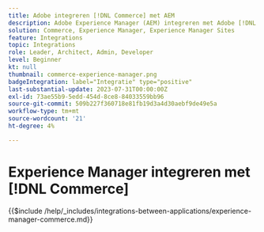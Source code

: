 ```yaml
---
title: Adobe integreren [!DNL Commerce] met AEM
description: Adobe Experience Manager (AEM) integreren met Adobe [!DNL Commerce] om aantrekkelijke boodschappenervaringen op te bouwen.
solution: Commerce, Experience Manager, Experience Manager Sites
feature: Integrations
topic: Integrations
role: Leader, Architect, Admin, Developer
level: Beginner
kt: null
thumbnail: commerce-experience-manager.png
badgeIntegration: label="Integratie" type="positive"
last-substantial-update: 2023-07-31T00:00:00Z
exl-id: 73ae55b9-5edd-454d-8ce8-84033559bb96
source-git-commit: 509b227f360718e81fb19d3a4d30aebf9de49e5a
workflow-type: tm+mt
source-wordcount: '21'
ht-degree: 4%

---
```


# Experience Manager integreren met [!DNL Commerce]

{{$include /help/_includes/integrations-between-applications/experience-manager-commerce.md}}
